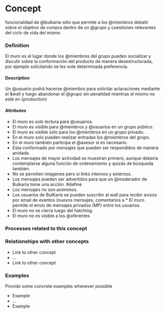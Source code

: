Concept
======
funcionalidad de @bulkaria-sitio que permite a los @miembros debatir sobre el objetivo de compra dentro de un @grupo y cuestiones relevantes del ciclo de vida del mismo

### Definition
El muro es el lugar donde los @miembros del grupo pueden socializar y discutir sobre la conformación del producto de manera desestructurada, por ejemplo solicitando se les vote determinada preferencia.

#### Description
Un @usuario podrá hacerse @miembro para solicitar aclaraciones mediante el &wall y luego abandonar el @grupo sin penalidad mientras el mismo no esté en {production}

#### Attributes
* El muro es solo lectura para @usuarios.
* El muro es visible para @miembros y @usuarios en un grupo público.
* El muro es visible sólo para los @miembros en un grupo privado.
* En el muro solo pueden realizar entradas los @miembros del grupo. 
* En el muro también participa el @asesor si es necesario.
* Esta conformado por mensajes que pueden ser respondidos de manera anidada.
* Los mensajes de mayor actividad se muestran primero, aunque debería contemplarse alguna función de ordenamiento y quizás de búsqueda también.
* No se permiten imágenes pero si links internos y externos.
* Los mensajes pueden ser advertidos para que un @moderador de Bulkaria tome una acción. #define
* Los mensajes no son anónimos.
* Los usuarios de BulKaria se pueden suscribir al wall para recibir avisos por email de eventos (nuevos mensajes, comentarios a * El muro permite el envío de mensajes privados (MP) entre los usuarios.
* El muro no se cierra luego del hatching.
* El muro no es visible a los @oferentes

### Processes related to this concept

### Relationships with other concepts
* Link to other concept 
* ...
* Link to other concept

### Examples 

Provide some concrete examples whenever possible
* Example 
* ...
* Example


